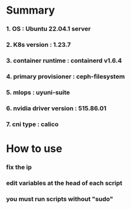 # Summary
### 1. OS : Ubuntu 22.04.1 server
### 2. K8s version : 1.23.7
### 3. container runtime : containerd v1.6.4
### 4. primary provisioner : ceph-filesystem
### 5. mlops : uyuni-suite
### 6. nvidia driver version : 515.86.01
### 7. cni type : calico

# How to use
### fix the ip 
### edit variables at the head of each script
### you must run scripts without "sudo"
